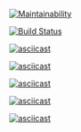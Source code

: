 [![Maintainability](https://api.codeclimate.com/v1/badges/38656a6382f6aa9a5558/maintainability)](https://codeclimate.com/github/ramzesnic/project-lvl1-s404/maintainability)

[![Build Status](https://travis-ci.org/ramzesnic/project-lvl1-s404.svg?branch=master)](https://travis-ci.org/ramzesnic/project-lvl1-s404)

[![asciicast](https://asciinema.org/a/g6rz0Dan4fXbQ0n6FZOC0nLfo.svg)](https://asciinema.org/a/g6rz0Dan4fXbQ0n6FZOC0nLfo)

[![asciicast](https://asciinema.org/a/n6Rt3sz2i3YdTbh7J9IiZhWPw.svg)](https://asciinema.org/a/n6Rt3sz2i3YdTbh7J9IiZhWPw)

[![asciicast](https://asciinema.org/a/pYmtewB8A2VEX4dgfcWaX3qLE.svg)](https://asciinema.org/a/pYmtewB8A2VEX4dgfcWaX3qLE)

[![asciicast](https://asciinema.org/a/Y81ACrZCcr0xjhQ7Itrf9F6zz.svg)](https://asciinema.org/a/Y81ACrZCcr0xjhQ7Itrf9F6zz)

[![asciicast](https://asciinema.org/a/Dz3TZeNPU6WjH6aF7Kbsg3k6M.svg)](https://asciinema.org/a/Dz3TZeNPU6WjH6aF7Kbsg3k6M)